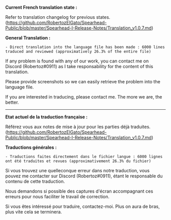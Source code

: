 **Current French translation state :**

Refer to translation changelog for previous states. (https://github.com/RobertozElGato/Spearhead-Public/blob/master/Spearhead-I-Release-Notes/Translation_v1.0.7.md)

**General Translation :**

	- Direct translation into the language file has been made : 6000 lines traduced and reviewed (approximatively 26.3% of the entire file)

If any problem is found with any of our work, you can contact me on Discord (Robertoz#0911) as I take responsability for the content of this translation.

Please provide screenshots so we can easily retrieve the problem into the language file.

If you are interested in traducing, please contact me. The more we are, the better.


---

**Etat actuel de la traduction française :**

Référez vous aux notes de mise à jour pour les parties déjà traduites. (https://github.com/RobertozElGato/Spearhead-Public/blob/master/Spearhead-I-Release-Notes/Translation_v1.0.7.md)

**Traductions générales :**

	- Traductions faites directement dans le fichier langue : 6000 lignes ont été traduites et revues (approximativement 26.3% du fichier)

Si vous trouvez une quelleconque erreur dans notre traduction, vous pouvez me contacter sur Discord (Robertoz#0911), étant le responsable du contenu de cette traduction.

Nous demandons si possible des captures d'écran accompagnant ces erreurs pour nous faciliter le travail de correction.

Si vous êtes intéressé pour traduire, contactez-moi. Plus on aura de bras, plus vite cela se terminera.
